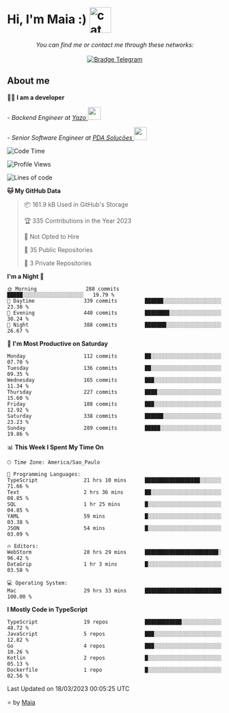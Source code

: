 <h1 align="left">Hi, I'm Maia :) 
<img src="https://emojis.slackmojis.com/emojis/images/1643509834/36299/black-cat.gif?1643509834" width="50" height="60" align="center"  alt="cat"/>
</h1>

<p align="center">
    <i>You can find me or contact me through these networks:</i>
    <br/><br/>
    <a href="https://t.me/mrootx" target="_blank">
        <img src="https://img.shields.io/badge/-Telegram-2CA5E0?logo=telegram&style=flat&logoColor=white" alt="Bradge Telegram" />
    </a>
</p>

## About me

:technologist: <strong>I am a developer</strong> <br>

<p><em> - Backend Engineer at <a href="https://yazo.com.br/">Yazo
</a><img src="https://media.giphy.com/media/WUlplcMpOCEmTGBtBW/giphy.gif" width="30"> 
</em></p>

<p><em> - Senior Software Engineer at <a href="https://pdasolucoes.com.br">PDA Soluções
</a><img src="https://media.giphy.com/media/WUlplcMpOCEmTGBtBW/giphy.gif" width="30"> 
</em></p>

<!--START_SECTION:waka-->
![Code Time](http://img.shields.io/badge/Code%20Time-1%2C782%20hrs%203%20mins-blue)

![Profile Views](http://img.shields.io/badge/Profile%20Views-2-blue)

![Lines of code](https://img.shields.io/badge/From%20Hello%20World%20I%27ve%20Written-346.3%20thousand%20lines%20of%20code-blue)

**🐱 My GitHub Data** 

> 📦 161.9 kB Used in GitHub's Storage 
 > 
> 🏆 335 Contributions in the Year 2023
 > 
> 🚫 Not Opted to Hire
 > 
> 📜 35 Public Repositories 
 > 
> 🔑 3 Private Repositories 
 > 
**I'm a Night 🦉** 

```text
🌞 Morning                288 commits         █████░░░░░░░░░░░░░░░░░░░░   19.79 % 
🌆 Daytime                339 commits         ██████░░░░░░░░░░░░░░░░░░░   23.30 % 
🌃 Evening                440 commits         ████████░░░░░░░░░░░░░░░░░   30.24 % 
🌙 Night                  388 commits         ███████░░░░░░░░░░░░░░░░░░   26.67 % 
```
📅 **I'm Most Productive on Saturday** 

```text
Monday                   112 commits         ██░░░░░░░░░░░░░░░░░░░░░░░   07.70 % 
Tuesday                  136 commits         ██░░░░░░░░░░░░░░░░░░░░░░░   09.35 % 
Wednesday                165 commits         ███░░░░░░░░░░░░░░░░░░░░░░   11.34 % 
Thursday                 227 commits         ████░░░░░░░░░░░░░░░░░░░░░   15.60 % 
Friday                   188 commits         ███░░░░░░░░░░░░░░░░░░░░░░   12.92 % 
Saturday                 338 commits         ██████░░░░░░░░░░░░░░░░░░░   23.23 % 
Sunday                   289 commits         █████░░░░░░░░░░░░░░░░░░░░   19.86 % 
```


📊 **This Week I Spent My Time On** 

```text
🕑︎ Time Zone: America/Sao_Paulo

💬 Programming Languages: 
TypeScript               21 hrs 10 mins      ██████████████████░░░░░░░   71.66 % 
Text                     2 hrs 36 mins       ██░░░░░░░░░░░░░░░░░░░░░░░   08.85 % 
SQL                      1 hr 25 mins        █░░░░░░░░░░░░░░░░░░░░░░░░   04.85 % 
YAML                     59 mins             █░░░░░░░░░░░░░░░░░░░░░░░░   03.38 % 
JSON                     54 mins             █░░░░░░░░░░░░░░░░░░░░░░░░   03.09 % 

🔥 Editors: 
WebStorm                 28 hrs 29 mins      ████████████████████████░   96.42 % 
DataGrip                 1 hr 3 mins         █░░░░░░░░░░░░░░░░░░░░░░░░   03.58 % 

💻 Operating System: 
Mac                      29 hrs 33 mins      █████████████████████████   100.00 % 
```

**I Mostly Code in TypeScript** 

```text
TypeScript               19 repos            ████████████░░░░░░░░░░░░░   48.72 % 
JavaScript               5 repos             ███░░░░░░░░░░░░░░░░░░░░░░   12.82 % 
Go                       4 repos             ███░░░░░░░░░░░░░░░░░░░░░░   10.26 % 
Kotlin                   2 repos             █░░░░░░░░░░░░░░░░░░░░░░░░   05.13 % 
Dockerfile               1 repo              █░░░░░░░░░░░░░░░░░░░░░░░░   02.56 % 
```




 Last Updated on 18/03/2023 00:05:25 UTC
<!--END_SECTION:waka-->

⭐️ by [Maia](https://github.com/gabrielmaialva33/)


